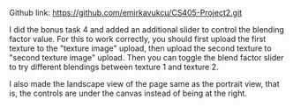 Github link: https://github.com/emirkavukcu/CS405-Project2.git

I did the bonus task 4 and added an additional slider to control the blending factor value. For this to work correctly, you should first upload the first texture to the
"texture image" upload, then upload the second texture to "second texture image" upload. Then you can toggle
the blend factor slider to try different blendings
between texture 1 and texture 2.

I also made the landscape view of the page same as the
portrait view, that is, the controls are under the canvas
instead of being at the right.
